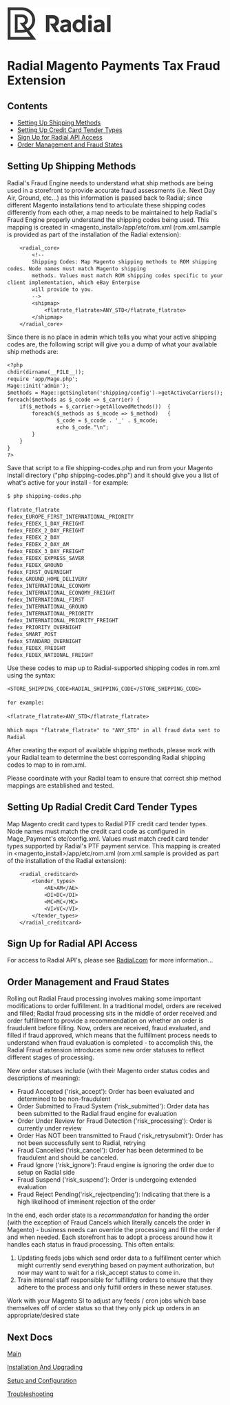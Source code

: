 [![Radial Logo](assets/radial_logo.png)](http://www.radial.com/)

# Radial Magento Payments Tax Fraud Extension 

## Contents
  * [Setting Up Shipping Methods](#setting_up_shipping_methods)
  * [Setting Up Credit Card Tender Types](#setting_up_radial_credit_card_tender_types)
  * [Sign Up for Radial API Access](#sign_up_for_radial_api_access)
  * [Order Management and Fraud States](#order_management_and_fraud_states)

## Setting Up Shipping Methods

Radial's Fraud Engine needs to understand what ship methods are being used in a storefront to provide accurate fraud assessments (i.e. Next Day Air, Ground, etc...) as this information is passed back to Radial; since different Magento installations tend to articulate these shipping codes differently from each other, a map needs to be maintained to help Radial's Fraud Engine properly understand the shipping codes being used.  This mapping is created in <magento_install\>/app/etc/rom.xml (rom.xml.sample is provided as part of the installation of the Radial extension):

        <radial_core>
            <!--
            Shipping Codes: Map Magento shipping methods to ROM shipping codes. Node names must match Magento shipping
            methods. Values must match ROM shipping codes specific to your client implementation, which eBay Enterpise
            will provide to you.
            -->
            <shipmap>
                <flatrate_flatrate>ANY_STD</flatrate_flatrate>
            </shipmap>
        </radial_core>

Since there is no place in admin which tells you what your active shipping codes are, the following script will give you a dump of what your available ship methods are:

	<?php
	chdir(dirname(__FILE__));
	require 'app/Mage.php';
	Mage::init('admin');
	$methods = Mage::getSingleton('shipping/config')->getActiveCarriers();
	foreach($methods as $_ccode => $_carrier) {
	    if($_methods = $_carrier->getAllowedMethods())  {
	        foreach($_methods as $_mcode => $_method)   {
	                $_code = $_ccode . '_' . $_mcode;
	                echo $_code."\n";
	        }
	    }
	}
	?>

Save that script to a file shipping-codes.php and run from your Magento install directory ("php shipping-codes.php") and it should give you a list of what's active for your install - for example:

	$ php shipping-codes.php
	
	flatrate_flatrate
	fedex_EUROPE_FIRST_INTERNATIONAL_PRIORITY
	fedex_FEDEX_1_DAY_FREIGHT
	fedex_FEDEX_2_DAY_FREIGHT
	fedex_FEDEX_2_DAY
	fedex_FEDEX_2_DAY_AM
	fedex_FEDEX_3_DAY_FREIGHT
	fedex_FEDEX_EXPRESS_SAVER
	fedex_FEDEX_GROUND
	fedex_FIRST_OVERNIGHT
	fedex_GROUND_HOME_DELIVERY
	fedex_INTERNATIONAL_ECONOMY
	fedex_INTERNATIONAL_ECONOMY_FREIGHT
	fedex_INTERNATIONAL_FIRST
	fedex_INTERNATIONAL_GROUND
	fedex_INTERNATIONAL_PRIORITY
	fedex_INTERNATIONAL_PRIORITY_FREIGHT
	fedex_PRIORITY_OVERNIGHT
	fedex_SMART_POST
	fedex_STANDARD_OVERNIGHT
	fedex_FEDEX_FREIGHT
	fedex_FEDEX_NATIONAL_FREIGHT

Use these codes to map up to Radial-supported shipping codes in rom.xml using the syntax:

	<STORE_SHIPPING_CODE>RADIAL_SHIPPING_CODE</STORE_SHIPPING_CODE>

	for example:
    
	<flatrate_flatrate>ANY_STD</flatrate_flatrate>

	Which maps "flatrate_flatrate" to "ANY_STD" in all fraud data sent to Radial

After creating the export of available shipping methods, please work with your Radial team to determine the best corresponding Radial shipping codes to map to in rom.xml.

Please coordinate with your Radial team to ensure that correct ship method mappings are established and tested.

## Setting Up Radial Credit Card Tender Types

Map Magento credit card types to Radial PTF credit card tender types. Node names must match the credit card code as configured in Mage_Payment's etc/config.xml. Values must match credit card tender types supported by Radial's PTF payment service. This mapping is created in <magento_install\>/app/etc/rom.xml (rom.xml.sample is provided as part of the installation of the Radial extension):

        <radial_creditcard>
            <tender_types>
                <AE>AM</AE>
                <DI>DC</DI>
                <MC>MC</MC>
                <VI>VC</VI>
            </tender_types>
        </radial_creditcard>

## Sign Up for Radial API Access

For access to Radial API's, please see [Radial.com](http://www.radial.com/) for more information...

## Order Management and Fraud States

Rolling out Radial Fraud processing involves making some important modifications to order fulfillment.  In a traditional model, orders are received and filled; Radial fraud processing sits in the middle of order received and order fulfillment to provide a recommendation on whether an order is fraudulent before filling.  Now, orders are received, fraud evaluated, and filled if fraud approved, which means that the fulfillment process needs to understand when fraud evaluation is completed - to accomplish this, the Radial Fraud extension introduces some new order statuses to reflect different stages of processing.  

New order statuses include (with their Magento order status codes and descriptions of meaning):

- Fraud Accepted ('risk_accept'): Order has been evaluated and determined to be non-fraudulent
- Order Submitted to Fraud System ('risk_submitted'): Order data has been submitted to the Radial fraud engine for evaluation
- Order Under Review for Fraud Detection ('risk_processing'): Order is currently under review
- Order Has NOT been transmitted to Fraud ('risk_retrysubmit'): Order has not been successfully sent to Radial, retrying
- Fraud Cancelled ('risk_cancel'): Order has been determined to be fraudulent and should be canceled.  
- Fraud Ignore ('risk_ignore'): Fraud engine is ignoring the order due to setup on Radial side
- Fraud Suspend ('risk_suspend'): Order is undergoing extended evaluation 
- Fraud Reject Pending('risk_rejectpending'): Indicating that there is a high likelihood of imminent rejection of the order

In the end, each order state is a *recommendation* for handing the order (with the exception of Fraud Cancels which literally cancels the order in Magento) - business needs can override the processing and fill the order if and when needed.  Each storefront has to adopt a process around how it handles each status in fraud processing.  This often entails:

1. Updating feeds jobs which send order data to a fulfillment center which might currently send everything based on payment authorization, but now may want to wait for a risk_accept status to come in.
2. Train internal staff responsible for fulfilling orders to ensure that they adhere to the process and only fulfill orders in these newer statuses.

Work with your Magento SI to adjust any feeds / cron jobs which base themselves off of order status so that they only pick up orders in an appropriate/desired state

## Next Docs

[Main](../README.md)

[Installation And Upgrading](INSTALL.md)

[Setup and Configuration](SETUP.md)

[Troubleshooting](SUPPORT.md)

